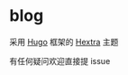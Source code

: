 # blog

采用 [Hugo](https://gohugo.io/) 框架的 [Hextra](https://github.com/imfing/hextra) 主题

有任何疑问欢迎直接提 issue